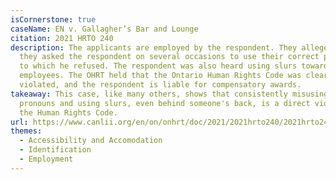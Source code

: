 ```yaml
---
isCornerstone: true
caseName: EN v. Gallagher’s Bar and Lounge
citation: 2021 HRTO 240
description: The applicants are employed by the respondent. They allege that
  they asked the respondent on several occasions to use their correct pronouns,
  to which he refused. The respondent was also heard using slurs towards the
  employees. The OHRT held that the Ontario Human Rights Code was clearly
  violated, and the respondent is liable for compensatory awards.
takeaway: This case, like many others, shows that consistently misusing gender
  pronouns and using slurs, even behind someone's back, is a direct violation of
  the Human Rights Code.
url: https://www.canlii.org/en/on/onhrt/doc/2021/2021hrto240/2021hrto240.html?searchUrlHash=AAAAAQBPImdlbmRlciBleHByZXNzaW9uIiwgImdlbmRlciBpZGVudGl0eSIsICJnZW5kZXIiLCAiZGlzY3JpbWluYXRpb24iLCB0cmFuc2dlbmRlcgAAAAAB&resultIndex=9
themes:
  - Accessibility and Accomodation
  - Identification
  - Employment
---
```

